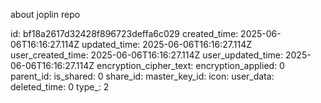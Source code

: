 about joplin repo

id: bf18a2617d32428f896723deffa6c029
created_time: 2025-06-06T16:16:27.114Z
updated_time: 2025-06-06T16:16:27.114Z
user_created_time: 2025-06-06T16:16:27.114Z
user_updated_time: 2025-06-06T16:16:27.114Z
encryption_cipher_text: 
encryption_applied: 0
parent_id: 
is_shared: 0
share_id: 
master_key_id: 
icon: 
user_data: 
deleted_time: 0
type_: 2